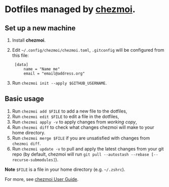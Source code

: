 # Dotfiles managed by [chezmoi](https://www.chezmoi.io/).

## Set up a new machine
1. Install **chezmoi**.
2. Edit `~/.config/chezmoi/chezmoi.toml`, `.gitconfig` will be configured from
   this file:

        [data]
            name = "Name me"
            email = "email@address.org"

3. Run `chezmoi init --apply $GITHUB_USERNAME`.


## Basic usage
1. Run `chezmoi add $FILE` to add a new file to the dotfiles,
2. Run `chezmoi edit $FILE` to edit a file in the dotfiles,
3. Run `chezmoi apply -v` to apply changes from *working copy*,
4. Run `chezmoi diff` to check what changes chezmoi will make to your home directory.
5. Run `chezmoi merge $FILE` if you are unsatisfied with changes from `chezmoi diff`.
6. Run `chezmoi update -v` to pull and apply the latest changes from your git
   repo (by default, chezmoi will run `git pull --autostash --rebase
   [--recurse-submodules]`).

**Note** `$FILE` is a file in your home directory (e.g. `~/.zshrc`).

For more, see [chezmoi User Guide](https://www.chezmoi.io/user-guide/command-overview/).
